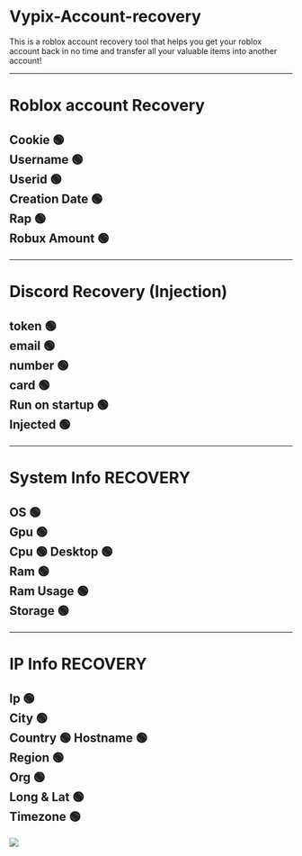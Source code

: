 # Vypix-Account-recovery
This is a roblox account recovery tool that helps you get your roblox account back in no time and transfer all your valuable items into another account!


------------   
# Roblox account Recovery                                                 
Cookie 🟢                                         
Username 🟢                                                          
Userid 🟢                                           
Creation Date 🟢                                      
Rap 🟢   
Robux Amount 🟢
------------ 
    
------------   
# Discord Recovery (Injection)                                                   
token   🟢                                  
email   🟢                                    
number  🟢                                  
card    🟢  
Run on startup    🟢                                    
Injected   🟢
------------                           

------------        
# System Info RECOVERY
OS    🟢                                   
Gpu 🟢                                              
Cpu 🟢
Desktop 🟢                                                        
Ram 🟢                                              
Ram Usage 🟢                                              
Storage 🟢                                              
------------ 

------------        
# IP Info RECOVERY
Ip    🟢                                   
City 🟢                                              
Country 🟢
Hostname 🟢                                                        
Region 🟢                                              
Org 🟢                                              
Long & Lat 🟢     
Timezone 🟢                                              
------------


![](https://cdn.discordapp.com/attachments/1097588386602176632/1097695887997800539/image.png)
